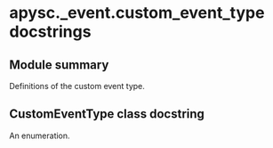 # apysc._event.custom_event_type docstrings

## Module summary

Definitions of the custom event type.

## CustomEventType class docstring

An enumeration.